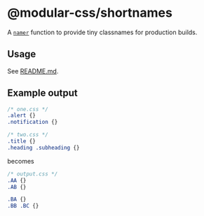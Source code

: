 # @modular-css/shortnames

A [`namer`](./api.md#namer) function to provide tiny classnames for production builds.

## Usage

See [README.md](../packages/namer/README.md).

## Example output

```css
/* one.css */
.alert {}
.notification {}

/* two.css */
.title {}
.heading .subheading {}
```

becomes

```css
/* output.css */
.AA {}
.AB {}

.BA {}
.BB .BC {}
```
